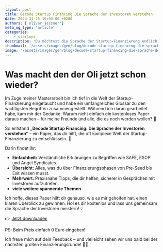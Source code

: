 ```yaml
---
layout: post
title: Decode Startup Financing Die Sprache der Investoren verstehen
date: 2024-11-25 10:00:00 +0200
authors: ['oliver_jessner']
meta_og_type: 'article'
categories:
    - startups
description: 'Du möchtest die Sprache der Startup-Finanzierung endlich verstehen? Im Zuge meiner Masterarbeit habe ich ein kostenloses Paper erstellt, das dir genau dabei hilft – kompakt, verständlich und mit echten Mehrwerten. 🚀'
thumbnail: '/assets/images/gen/blog/decode-startup-financing-die-sprache-der-investoren-verstehen/header_thumbnail.webp'
image: '/assets/images/gen/blog/decode-startup-financing-die-sprache-der-investoren-verstehen/header.webp'
---
```


# Was macht den der Oli jetzt schon wieder?

Im Zuge meiner Masterarbeit bin ich tief in die Welt der Startup-Finanzierung eingetaucht und habe ein umfangreiches Glossar zu den wichtigsten Begriffen zusammengestellt. Während ich daran gearbeitet habe, kam mir der Gedanke: Warum nicht einfach ein kostenloses Paper daraus machen – für meine Freunde und alle, die es noch werden wollen? 🎉

So entstand **„Decode Startup Financing: Die Sprache der Investoren verstehen“** – ein Paper, das dir hilft, die oft komplexe Welt der Startup-Finanzierung zu entschlüsseln. 🚀

Darin findet ihr:

-   **Einfachheit:** Verständliche Erklärungen zu Begriffen wie SAFE, ESOP und Angel Syndicates.
-   **Übersicht:** Alles, was du über Finanzierungsphasen von Pre-Seed bis Exit wissen musst.
-   **Mehrwert:** Praxisnahe Tipps, die dir helfen, sicherer in Gesprächen mit Investoren aufzutreten.
-   **viele weitere spannende Themen**

Ich hoffe, dieses Paper hilft dir genauso, wie es mir geholfen hat, einen klaren Überblick zu gewinnen. Hol es dir kostenlos und lass uns gemeinsam die Sprache der Investoren meistern! 💡

👉 [Jetzt downloaden](https://buymeacoffee.com/oliverjessner/e/335647)

PS: Beim Preis einfach 0 Euro eingeben!

Ich freue mich auf dein Feedback – und vielleicht sehen wir uns bald bei der nächsten großen Finanzierungsrunde! 🚀✨
